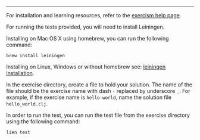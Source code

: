 * * * *

For installation and learning resources, refer to the
[exercism help page](http://help.exercism.io/getting-started-with-clojure.html).

For running the tests provided, you will need to install Leiningen.

Installing on Mac OS X using homebrew, you can run the following command:

    brew install leiningen

Installing on Linux, Windows or without homebrew see:
[leiningen installation](https://github.com/technomancy/leiningen#installation).

In the exercise directory, create a file to hold your solution. The name of the
file should be the exercise name with dash `-` replaced by underscore `_`. For
example, if the exercise name is `hello-world`, name the solution file
`hello_world.clj`.

In order to run the test, you can run the test file from the exercise
directory using the following command:

    lien test
